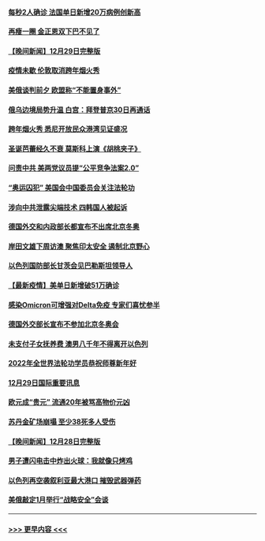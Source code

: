 #### [每秒2人确诊 法国单日新增20万病例创新高](../pages/prog202/a103306694.md?t=12301650) 
#### [再瘦一圈 金正恩双下巴不见了](../pages/prog202/a103306683.md?t=12301650) 
#### [【晚间新闻】12月29日完整版](../pages/prog202/a103306559.md?t=12301650) 
#### [疫情未歇 伦敦取消跨年烟火秀](../pages/prog202/a103306668.md?t=12301650) 
#### [美俄谈判前夕 欧盟称“不能置身事外”](../pages/prog202/a103306644.md?t=12301650) 
#### [俄乌边境局势升温 白宫：拜登普京30日再通话](../pages/prog202/a103306391.md?t=12301650) 
#### [跨年烟火秀 悉尼开放民众港湾见证盛况](../pages/prog202/a103306534.md?t=12301650) 
#### [圣诞芭蕾经久不衰 莫斯科上演《胡桃夹子》](../pages/prog202/a103306352.md?t=12301650) 
#### [问责中共 美两党议员提“公平竞争法案2.0”](../pages/prog202/a103306376.md?t=12301650) 
#### [“奥运囚犯” 美国会中国委员会关注法轮功](../pages/prog202/a103306335.md?t=12301650) 
#### [涉向中共泄露尖端技术 四韩国人被起诉](../pages/prog202/a103306202.md?t=12301650) 
#### [德国外交和内政部长都宣布不出席北京冬奥](../pages/prog202/a103306250.md?t=12301650) 
#### [岸田文雄下周访澳 聚焦印太安全 遏制北京野心](../pages/prog202/a103306089.md?t=12301650) 
#### [以色列国防部长甘茨会见巴勒斯坦领导人](../pages/prog202/a103306026.md?t=12301650) 
#### [【最新疫情】美单日新增破51万确诊](../pages/prog202/a103306084.md?t=12301650) 
#### [感染Omicron可增强对Delta免疫 专家们喜忧参半](../pages/prog202/a103305991.md?t=12301650) 
#### [德国外交部长宣布不参加北京冬奥会](../pages/prog202/a103305835.md?t=12301650) 
#### [未支付子女抚养费 澳男八千年不得离开以色列](../pages/prog202/a103305842.md?t=12301650) 
#### [2022年全世界法轮功学员恭祝师尊新年好](../pages/prog202/a103305495.md?t=12301650) 
#### [12月29日国际重要讯息](../pages/prog202/a103305814.md?t=12301650) 
#### [欧元成“贵元” 流通20年被骂高物价元凶](../pages/prog202/a103305743.md?t=12301650) 
#### [苏丹金矿场崩塌 至少38死多人受伤](../pages/prog202/a103305690.md?t=12301650) 
#### [【晚间新闻】12月28日完整版](../pages/prog202/a103305561.md?t=12301650) 
#### [男子遭闪电击中炸出火球：我就像只烤鸡](../pages/prog202/a103304866.md?t=12301650) 
#### [以色列再空袭叙利亚最大港口 摧毁武器弹药](../pages/prog202/a103305368.md?t=12301650) 
#### [美俄敲定1月举行“战略安全”会谈](../pages/prog202/a103305384.md?t=12301650) 

----
#### [ >>> 更早内容 <<< ](../indexes/prog202-earlier.md)
